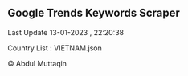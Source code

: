 

## Google Trends Keywords Scraper 
 
Last Update 13-01-2023 , 22:20:38

Country List :
VIETNAM.json



© Abdul Muttaqin 
